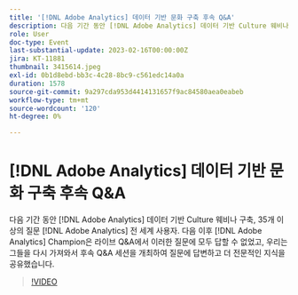 ```yaml
---
title: '[!DNL Adobe Analytics] 데이터 기반 문화 구축 후속 Q&A'
description: 다음 기간 동안 [!DNL Adobe Analytics] 데이터 기반 Culture 웨비나 구축, 35개 이상의 질문 [!DNL Adobe Analytics] 전 세계 사용자. 다음 이후 [!DNL Adobe Analytics] Champion은 라이브 Q&A에서 이러한 질문에 모두 답할 수 없었고, 우리는 그들을 다시 가져와서 후속 Q&A 세션을 개최하여 질문에 답변하고 더 전문적인 지식을 공유했습니다.
role: User
doc-type: Event
last-substantial-update: 2023-02-16T00:00:00Z
jira: KT-11881
thumbnail: 3415614.jpeg
exl-id: 0b1d8ebd-bb3c-4c28-8bc9-c561edc14a0a
duration: 1578
source-git-commit: 9a297cda953d4414131657f9ac84580aea0eabeb
workflow-type: tm+mt
source-wordcount: '120'
ht-degree: 0%

---
```


# [!DNL Adobe Analytics] 데이터 기반 문화 구축 후속 Q&amp;A

다음 기간 동안 [!DNL Adobe Analytics] 데이터 기반 Culture 웨비나 구축, 35개 이상의 질문 [!DNL Adobe Analytics] 전 세계 사용자. 다음 이후 [!DNL Adobe Analytics] Champion은 라이브 Q&amp;A에서 이러한 질문에 모두 답할 수 없었고, 우리는 그들을 다시 가져와서 후속 Q&amp;A 세션을 개최하여 질문에 답변하고 더 전문적인 지식을 공유했습니다.

>[!VIDEO](https://video.tv.adobe.com/v/3415614/?quality=12&learn=on)

